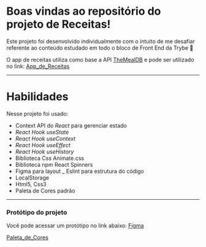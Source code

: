 
# Boas vindas ao repositório do projeto de Receitas!

Este projeto foi desenvolvido individualmente com o intuito de me desafiar referente ao conteúdo estudado em todo o bloco de Front End da Trybe 🚀

O app de receitas utiliza como base a API [TheMealDB](https://www.themealdb.com/) e pode ser utilizado no link: [App_de_Receitas](https://app-receitas.netlify.app/)

---

# Habilidades

Nesse projeto foi usado:

  - Context API do _React_ para gerenciar estado
  - _React Hook useState_
  - _React Hook useContext_
  - _React Hook useEffect_
  - _React Hook useHistory_
  - Biblioteca Css Animate.css
  - Biblioteca npm React Spinners
  - Figma para layout
  _ Eslint para estrutura do código
  - LocalStorage
  - Html5, Css3
  - Paleta de Cores padrão

---

### Protótipo do projeto

Você pode acessar um protótipo no link abaixo:
[Figma](https://www.figma.com/file/d5YalEcxhNtCXsOVMPIiR6/Recipes-App?node-id=0%3A1)

[Paleta_de_Cores](https://coolors.co/palette/c9cba3-ffe1a8-e26d5c-723d46-472d30)


